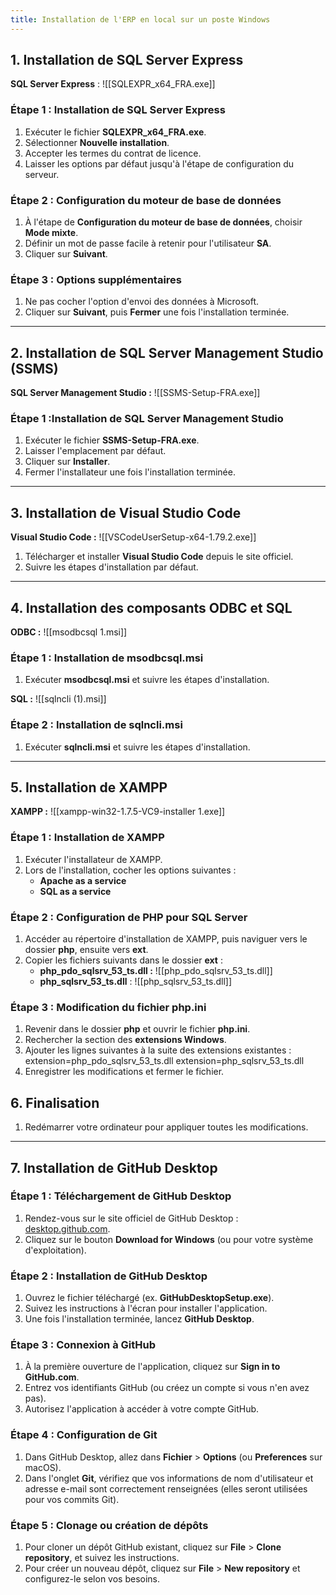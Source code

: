 ```yaml
---
title: Installation de l'ERP en local sur un poste Windows
---
```





## 1. Installation de SQL Server Express

**SQL Server Express** : ![[SQLEXPR_x64_FRA.exe]]
### Étape 1 : Installation de **SQL Server Express**
1. Exécuter le fichier **SQLEXPR_x64_FRA.exe**.
2. Sélectionner **Nouvelle installation**.
3. Accepter les termes du contrat de licence.
4. Laisser les options par défaut jusqu'à l'étape de configuration du serveur.

### Étape 2 : Configuration du moteur de base de données
1. À l'étape de **Configuration du moteur de base de données**, choisir **Mode mixte**.
2. Définir un mot de passe facile à retenir pour l'utilisateur **SA**.
3. Cliquer sur **Suivant**.

### Étape 3 : Options supplémentaires
1. Ne pas cocher l'option d'envoi des données à Microsoft.
2. Cliquer sur **Suivant**, puis **Fermer** une fois l'installation terminée.

---

## 2. Installation de SQL Server Management Studio (SSMS)

**SQL Server Management Studio :** ![[SSMS-Setup-FRA.exe]]
### Étape 1 :Installation de **SQL Server Management Studio**
1. Exécuter le fichier **SSMS-Setup-FRA.exe**.
2. Laisser l'emplacement par défaut.
3. Cliquer sur **Installer**.
4. Fermer l'installateur une fois l'installation terminée.

---

## 3. Installation de Visual Studio Code

**Visual Studio Code :** ![[VSCodeUserSetup-x64-1.79.2.exe]]
1. Télécharger et installer **Visual Studio Code** depuis le site officiel.
2. Suivre les étapes d'installation par défaut.

---

## 4. Installation des composants ODBC et SQL

**ODBC :** ![[msodbcsql 1.msi]]
### Étape 1 : Installation de **msodbcsql.msi**
1. Exécuter **msodbcsql.msi** et suivre les étapes d'installation.

**SQL :** ![[sqlncli (1).msi]]
### Étape 2 : Installation de **sqlncli.msi**
1. Exécuter **sqlncli.msi** et suivre les étapes d'installation.

---

## 5. Installation de XAMPP

**XAMPP :**  ![[xampp-win32-1.7.5-VC9-installer 1.exe]]
### Étape 1 : Installation de **XAMPP**
1. Exécuter l'installateur de XAMPP.
2. Lors de l'installation, cocher les options suivantes :
   - **Apache as a service**
   - **SQL as a service**
   
### Étape 2 : Configuration de PHP pour SQL Server
1. Accéder au répertoire d'installation de XAMPP, puis naviguer vers le dossier **php**, ensuite vers **ext**.
2. Copier les fichiers suivants dans le dossier **ext** :
   - **php_pdo_sqlsrv_53_ts.dll :** ![[php_pdo_sqlsrv_53_ts.dll]]
   - **php_sqlsrv_53_ts.dll** : ![[php_sqlsrv_53_ts.dll]]


### Étape 3 : Modification du fichier **php.ini**
1. Revenir dans le dossier **php** et ouvrir le fichier **php.ini**.
2. Rechercher la section des **extensions Windows**.
3. Ajouter les lignes suivantes à la suite des extensions existantes :
   extension=php_pdo_sqlsrv_53_ts.dll
   extension=php_sqlsrv_53_ts.dll
4. Enregistrer les modifications et fermer le fichier.

## 6. Finalisation

1. Redémarrer votre ordinateur pour appliquer toutes les modifications.


---

## 7. Installation de GitHub Desktop

### Étape 1 : Téléchargement de **GitHub Desktop**
1. Rendez-vous sur le site officiel de GitHub Desktop : [desktop.github.com](https://desktop.github.com).
2. Cliquez sur le bouton **Download for Windows** (ou pour votre système d'exploitation).

### Étape 2 : Installation de **GitHub Desktop**
1. Ouvrez le fichier téléchargé (ex. **GitHubDesktopSetup.exe**).
2. Suivez les instructions à l'écran pour installer l'application.
3. Une fois l'installation terminée, lancez **GitHub Desktop**.

### Étape 3 : Connexion à GitHub
1. À la première ouverture de l'application, cliquez sur **Sign in to GitHub.com**.
2. Entrez vos identifiants GitHub (ou créez un compte si vous n'en avez pas).
3. Autorisez l'application à accéder à votre compte GitHub.

### Étape 4 : Configuration de Git
1. Dans GitHub Desktop, allez dans **Fichier** > **Options** (ou **Preferences** sur macOS).
2. Dans l'onglet **Git**, vérifiez que vos informations de nom d'utilisateur et adresse e-mail sont correctement renseignées (elles seront utilisées pour vos commits Git).

### Étape 5 : Clonage ou création de dépôts
1. Pour cloner un dépôt GitHub existant, cliquez sur **File** > **Clone repository**, et suivez les instructions.
2. Pour créer un nouveau dépôt, cliquez sur **File** > **New repository** et configurez-le selon vos besoins.

